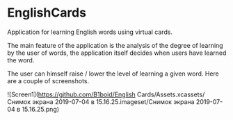 # EnglishCards

Application for learning English words using virtual cards.

The main feature of the application is the analysis of the degree of learning by the user of words, the application itself decides when users have learned the word.

The user can himself raise / lower the level of learning a given word. Here are a couple of screenshots.

![Screen1](https://github.com/B1boid/English Cards/Assets.xcassets/Снимок экрана 2019-07-04 в 15.16.25.imageset/Снимок экрана 2019-07-04 в 15.16.25.png)
